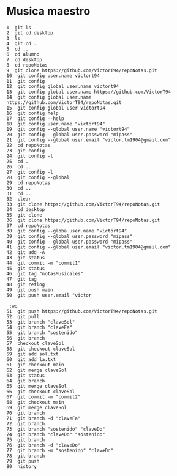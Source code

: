 # Musica maestro

    1  git ls
    2  git cd desktop
    3  ls
    4  git cd .
    5  cd ..
    6  cd alumno
    7  cd desktop
    8  cd repoNotas
    9  git clone https://github.com/VictorT94/repoNotas.git
    10  git config user.name victort94
    11  git config
    12  git config global user.name victort94
    13  git config global user.name https://github.com/VictorT94
    14  git config global user.name https://github.com/VictorT94/repoNotas.git
    15  git config global user victort94
    16  git config help
    17  git config --help
    18  git config user.name "victort94"
    19  git config --global user.name "victort94"
    20  git config --global user.password "mipass"
    21  git config --global user.email "victor.tm1904@gmail.com"
    22  cd repoNotas
    23  git config
    24  git config -l
    25  cd .
    26  cd ..
    27  git config -l
    28  git config --global
    29  cd repoNotas
    30  cd ..
    31  cd ..
    32  clear
    33  git clone https://github.com/VictorT94/repoNotas.git
    34  cd desktop
    35  git clone
    36  git clone https://github.com/VictorT94/repoNotas.git
    37  cd repoNotas
    38  git config --globa user.name "victort94"
    39  git config --global user.password "mipass"
    40  git config --global user.password "mipass"
    41  git config --global user.email "victor.tm1904@gmail.com"
    42  git add -A
    43  git status
    44  git commit -m "commit1"
    45  git status
    46  git tag "notasMusicales"
    47  git tag
    48  git reflog
    49  git push main
    50  git push user.email "victor

     :wq
    51  git push https://github.com/VictorT94/repoNotas.git
    52  git pull
    53  git branch "claveSol"
    54  git branch "claveFa"
    55  git branch "sostenido"
    56  git branch
    57  checkout claveSol
    58  git checkout claveSol
    59  git add sol.txt
    60  git add la.txt
    61  git checkout main
    62  git merge claveSol
    63  git status
    64  git branch
    65  git merge claveSol
    66  git checkout claveSol
    67  git commit -m "commit2"
    68  git checkout main
    69  git merge claveSol
    70  git branch
    71  git branch -d "claveFa"
    72  git branch
    73  git branch "sostenido" "claveDo"
    74  git branch "claveDo" "sostenido"
    75  git branch
    76  git branch -d "claveDo"
    77  git branch -m "sostenido" "claveDo"
    78  git branch
    79  git push
    80  history

 



